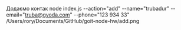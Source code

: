 Додаємо контак
node index.js --action="add" --name="trubadur" --email="truba@gvoda.com" --phone="123 934 33"
/Users/rory/Documents/GitHub/goit-node-hw/add.png
